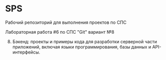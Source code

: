 # SPS
Рабочий репозиторий для выполнения проектов по СПС

Лабораторная работа #6 по СПС "Git" вариант №8


8) Бэкенд: проекты и примеры кода для разработки серверной части
приложений, включая языки программирования, базы данных и
API-интерфейсы.

